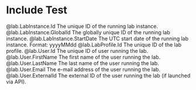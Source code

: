 # Include Test

@lab.LabInstance.Id	The unique ID of the running lab instance.
@lab.LabInstance.GlobalId	The globally unique ID of the running lab instance.
@lab.LabInstance.StartDate	The UTC start date of the running lab instance. Format: yyyyMMdd
@lab.LabProfile.Id	The unique ID of the lab profile.
@lab.User.Id	The unique ID of user running the lab.
@lab.User.FirstName	The first name of the user running the lab.
@lab.User.LastName	The last name of the user running the lab.
@lab.User.Email	The e-mail address of the user running the lab.
@lab.User.ExternalId	The external ID of the user running the lab (if launched via API).
